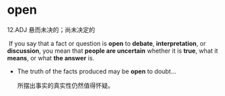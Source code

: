 # open

12.ADJ 悬而未决的；尚未决定的

​	If you say that a fact or question is **open** to **debate**, **interpretation**, or **discussion**, you mean that **people are uncertain** whether it is **true**, what it **means**, or what **the answer** is.

- The truth of the facts produced may be **open** to doubt...

  所摆出事实的真实性仍然值得怀疑。

